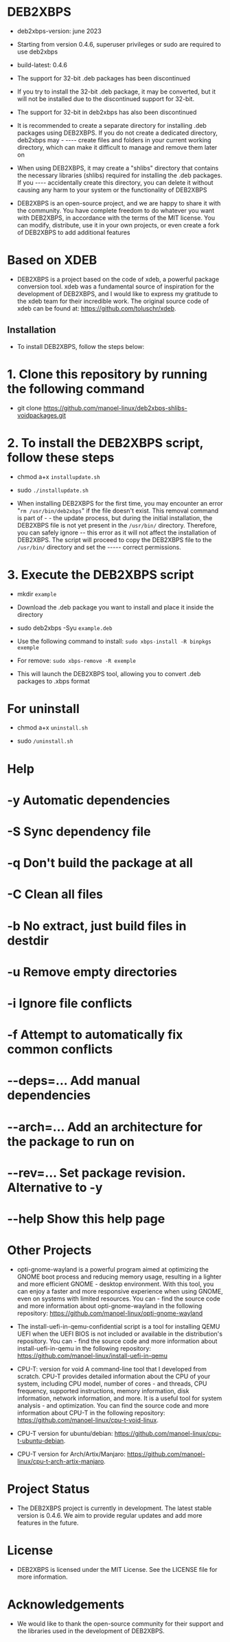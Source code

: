 # DEB2XBPS                                                                                                                                                     
- deb2xbps-version: june 2023

- Starting from version 0.4.6, superuser privileges or sudo are required to use deb2xbps

- build-latest: 0.4.6

- The support for 32-bit .deb packages has been discontinued
- If you try to install the 32-bit .deb package, it may be converted, but it will not be installed due to the discontinued support for 32-bit.
- The support for 32-bit in deb2xbps has also been discontinued

- It is recommended to create a separate directory for installing .deb packages using DEB2XBPS. If you do not create a dedicated directory, deb2xbps may - ---- create files and folders in your current working directory, which can make it difficult to manage and remove them later on

- When using DEB2XBPS, it may create a "shlibs" directory that contains the necessary libraries (shlibs) required for installing the .deb packages. If you ---- accidentally create this directory, you can delete it without causing any harm to your system or the functionality of DEB2XBPS

- DEB2XBPS is an open-source project, and we are happy to share it with the community. You have complete freedom to do whatever you want with DEB2XBPS, in accordance with the terms of the MIT license. You can modify, distribute, use it in your own projects, or even create a fork of DEB2XBPS to add additional features

# Based on XDEB

- DEB2XBPS is a project based on the code of xdeb, a powerful package conversion tool. xdeb was a fundamental source of inspiration for the development of DEB2XBPS, and I would like to express my gratitude to the xdeb team for their incredible work. The original source code of xdeb can be found at: https://github.com/toluschr/xdeb.

## Installation

- To install DEB2XBPS, follow the steps below:

# 1. Clone this repository by running the following command

- git clone https://github.com/manoel-linux/deb2xbps-shlibs-voidpackages.git

# 2. To install the DEB2XBPS script, follow these steps

- chmod a+x `installupdate.sh`

- sudo `./installupdate.sh`

- When installing DEB2XBPS for the first time, you may encounter an error "`rm /usr/bin/deb2xbps`" if the file doesn't exist. This removal command is part of - - the update process, but during the initial installation, the DEB2XBPS file is not yet present in the `/usr/bin/` directory. Therefore, you can safely ignore -- this error as it will not affect the installation of DEB2XBPS. The script will proceed to copy the DEB2XBPS file to the `/usr/bin/` directory and set the ----- correct permissions.

# 3. Execute the DEB2XBPS script

- mkdir `example`

- Download the .deb package you want to install and place it inside the directory 

- sudo deb2xbps -Syu `example.deb` 

- Use the following command to install: `sudo xbps-install -R binpkgs exemple`

- For remove: `sudo xbps-remove -R exemple`

- This will launch the DEB2XBPS tool, allowing you to convert .deb packages to .xbps format

# For uninstall

- chmod a+x `uninstall.sh`

- sudo `/uninstall.sh`

# Help 
# -y                          Automatic dependencies
# -S                          Sync dependency file
# -q                          Don't build the package at all
# -C                          Clean all files
# -b                          No extract, just build files in destdir
# -u                          Remove empty directories
# -i                          Ignore file conflicts
# -f                          Attempt to automatically fix common conflicts
# --deps=...                  Add manual dependencies
# --arch=...                  Add an architecture for the package to run on
# --rev=...                   Set package revision. Alternative to -y
# --help                      Show this help page

# Other Projects

- opti-gnome-wayland is a powerful program aimed at optimizing the GNOME boot process and reducing memory usage, resulting in a lighter and more efficient GNOME   - desktop environment. With this tool, you can enjoy a faster and more responsive experience when using GNOME, even on systems with limited resources.  You can   - find the source code and more information about opti-gnome-wayland in the following repository: https://github.com/manoel-linux/opti-gnome-wayland

- The install-uefi-in-qemu-confidential script is a tool for installing QEMU UEFI when the UEFI BIOS is not included or available in the distribution's repository. You can   - find the source code and more information about install-uefi-in-qemu in the following repository: https://github.com/manoel-linux/install-uefi-in-qemu

- CPU-T: version for void A command-line tool that I developed from scratch. CPU-T provides detailed information about the CPU of your system, including CPU model, number of cores - and threads, CPU frequency, supported instructions, memory information, disk information, network information, and more. It is a useful tool for system analysis - and optimization. You can find the source code and more information about CPU-T in the following repository: https://github.com/manoel-linux/cpu-t-void-linux.

- CPU-T version for ubuntu/debian: https://github.com/manoel-linux/cpu-t-ubuntu-debian.

- CPU-T version for Arch/Artix/Manjaro: https://github.com/manoel-linux/cpu-t-arch-artix-manjaro.

# Project Status

- The DEB2XBPS project is currently in development. The latest stable version is 0.4.6. We aim to provide regular updates and add more features in the future.

# License

- DEB2XBPS is licensed under the MIT License. See the LICENSE file for more information.

# Acknowledgements

- We would like to thank the open-source community for their support and the libraries used in the development of DEB2XBPS.
